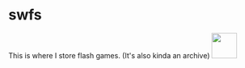 # swfs


This is where I store flash games. (It's also kinda an archive)
<image src="https://user-images.githubusercontent.com/118131074/222568223-4fa20feb-8f2d-4a33-84eb-e1ab96106a8c.png" width="50" height="50">    
